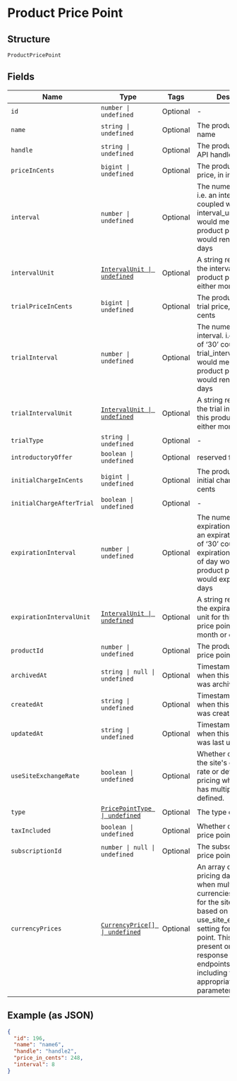 
# Product Price Point

## Structure

`ProductPricePoint`

## Fields

| Name | Type | Tags | Description |
|  --- | --- | --- | --- |
| `id` | `number \| undefined` | Optional | - |
| `name` | `string \| undefined` | Optional | The product price point name |
| `handle` | `string \| undefined` | Optional | The product price point API handle |
| `priceInCents` | `bigint \| undefined` | Optional | The product price point price, in integer cents |
| `interval` | `number \| undefined` | Optional | The numerical interval. i.e. an interval of ‘30’ coupled with an interval_unit of day would mean this product price point would renew every 30 days |
| `intervalUnit` | [`IntervalUnit \| undefined`](../../doc/models/interval-unit.md) | Optional | A string representing the interval unit for this product price point, either month or day |
| `trialPriceInCents` | `bigint \| undefined` | Optional | The product price point trial price, in integer cents |
| `trialInterval` | `number \| undefined` | Optional | The numerical trial interval. i.e. an interval of ‘30’ coupled with an trial_interval_unit of day would mean this product price point would renew every 30 days |
| `trialIntervalUnit` | [`IntervalUnit \| undefined`](../../doc/models/interval-unit.md) | Optional | A string representing the trial interval unit for this product price point, either month or day |
| `trialType` | `string \| undefined` | Optional | - |
| `introductoryOffer` | `boolean \| undefined` | Optional | reserved for future use |
| `initialChargeInCents` | `bigint \| undefined` | Optional | The product price point initial charge, in integer cents |
| `initialChargeAfterTrial` | `boolean \| undefined` | Optional | - |
| `expirationInterval` | `number \| undefined` | Optional | The numerical expiration interval. i.e. an expiration_interval of ‘30’ coupled with an expiration_interval_unit of day would mean this product price point would expire every 30 days |
| `expirationIntervalUnit` | [`IntervalUnit \| undefined`](../../doc/models/interval-unit.md) | Optional | A string representing the expiration interval unit for this product price point, either month or day |
| `productId` | `number \| undefined` | Optional | The product id this price point belongs to |
| `archivedAt` | `string \| null \| undefined` | Optional | Timestamp indicating when this price point was archived |
| `createdAt` | `string \| undefined` | Optional | Timestamp indicating when this price point was created |
| `updatedAt` | `string \| undefined` | Optional | Timestamp indicating when this price point was last updated |
| `useSiteExchangeRate` | `boolean \| undefined` | Optional | Whether or not to use the site's exchange rate or define your own pricing when your site has multiple currencies defined. |
| `type` | [`PricePointType \| undefined`](../../doc/models/price-point-type.md) | Optional | The type of price point |
| `taxIncluded` | `boolean \| undefined` | Optional | Whether or not the price point includes tax |
| `subscriptionId` | `number \| null \| undefined` | Optional | The subscription id this price point belongs to |
| `currencyPrices` | [`CurrencyPrice[] \| undefined`](../../doc/models/currency-price.md) | Optional | An array of currency pricing data is available when multiple currencies are defined for the site. It varies based on the use_site_exchange_rate setting for the price point. This parameter is present only in the response of read endpoints, after including the appropriate query parameter. |

## Example (as JSON)

```json
{
  "id": 196,
  "name": "name6",
  "handle": "handle2",
  "price_in_cents": 248,
  "interval": 8
}
```

